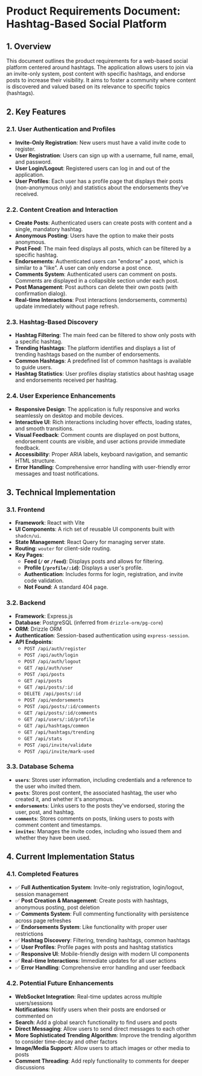 # Product Requirements Document: Hashtag-Based Social Platform

## 1. Overview

This document outlines the product requirements for a web-based social platform centered around hashtags. The application allows users to join via an invite-only system, post content with specific hashtags, and endorse posts to increase their visibility. It aims to foster a community where content is discovered and valued based on its relevance to specific topics (hashtags).

## 2. Key Features

### 2.1. User Authentication and Profiles
- **Invite-Only Registration**: New users must have a valid invite code to register.
- **User Registration**: Users can sign up with a username, full name, email, and password.
- **User Login/Logout**: Registered users can log in and out of the application.
- **User Profiles**: Each user has a profile page that displays their posts (non-anonymous only) and statistics about the endorsements they've received.

### 2.2. Content Creation and Interaction
- **Create Posts**: Authenticated users can create posts with content and a single, mandatory hashtag.
- **Anonymous Posting**: Users have the option to make their posts anonymous.
- **Post Feed**: The main feed displays all posts, which can be filtered by a specific hashtag.
- **Endorsements**: Authenticated users can "endorse" a post, which is similar to a "like". A user can only endorse a post once.
- **Comments System**: Authenticated users can comment on posts. Comments are displayed in a collapsible section under each post.
- **Post Management**: Post authors can delete their own posts (with confirmation dialog).
- **Real-time Interactions**: Post interactions (endorsements, comments) update immediately without page refresh.

### 2.3. Hashtag-Based Discovery
- **Hashtag Filtering**: The main feed can be filtered to show only posts with a specific hashtag.
- **Trending Hashtags**: The platform identifies and displays a list of trending hashtags based on the number of endorsements.
- **Common Hashtags**: A predefined list of common hashtags is available to guide users.
- **Hashtag Statistics**: User profiles display statistics about hashtag usage and endorsements received per hashtag.

### 2.4. User Experience Enhancements
- **Responsive Design**: The application is fully responsive and works seamlessly on desktop and mobile devices.
- **Interactive UI**: Rich interactions including hover effects, loading states, and smooth transitions.
- **Visual Feedback**: Comment counts are displayed on post buttons, endorsement counts are visible, and user actions provide immediate feedback.
- **Accessibility**: Proper ARIA labels, keyboard navigation, and semantic HTML structure.
- **Error Handling**: Comprehensive error handling with user-friendly error messages and toast notifications.

## 3. Technical Implementation

### 3.1. Frontend
- **Framework**: React with Vite
- **UI Components**: A rich set of reusable UI components built with `shadcn/ui`.
- **State Management**: React Query for managing server state.
- **Routing**: `wouter` for client-side routing.
- **Key Pages**:
    - **Feed (`/` or `/feed`)**: Displays posts and allows for filtering.
    - **Profile (`/profile/:id`)**: Displays a user's profile.
    - **Authentication**: Includes forms for login, registration, and invite code validation.
    - **Not Found**: A standard 404 page.

### 3.2. Backend
- **Framework**: Express.js
- **Database**: PostgreSQL (inferred from `drizzle-orm/pg-core`)
- **ORM**: Drizzle ORM
- **Authentication**: Session-based authentication using `express-session`.
- **API Endpoints**:
    - `POST /api/auth/register`
    - `POST /api/auth/login`
    - `POST /api/auth/logout`
    - `GET /api/auth/user`
    - `POST /api/posts`
    - `GET /api/posts`
    - `GET /api/posts/:id`
    - `DELETE /api/posts/:id`
    - `POST /api/endorsements`
    - `POST /api/posts/:id/comments`
    - `GET /api/posts/:id/comments`
    - `GET /api/users/:id/profile`
    - `GET /api/hashtags/common`
    - `GET /api/hashtags/trending`
    - `GET /api/stats`
    - `POST /api/invite/validate`
    - `POST /api/invite/mark-used`

### 3.3. Database Schema
- **`users`**: Stores user information, including credentials and a reference to the user who invited them.
- **`posts`**: Stores post content, the associated hashtag, the user who created it, and whether it's anonymous.
- **`endorsements`**: Links users to the posts they've endorsed, storing the user, post, and hashtag.
- **`comments`**: Stores comments on posts, linking users to posts with comment content and timestamps.
- **`invites`**: Manages the invite codes, including who issued them and whether they have been used.

## 4. Current Implementation Status

### 4.1. Completed Features
- ✅ **Full Authentication System**: Invite-only registration, login/logout, session management
- ✅ **Post Creation & Management**: Create posts with hashtags, anonymous posting, post deletion
- ✅ **Comments System**: Full commenting functionality with persistence across page refreshes
- ✅ **Endorsements System**: Like functionality with proper user restrictions
- ✅ **Hashtag Discovery**: Filtering, trending hashtags, common hashtags
- ✅ **User Profiles**: Profile pages with posts and hashtag statistics
- ✅ **Responsive UI**: Mobile-friendly design with modern UI components
- ✅ **Real-time Interactions**: Immediate updates for all user actions
- ✅ **Error Handling**: Comprehensive error handling and user feedback

### 4.2. Potential Future Enhancements
- **WebSocket Integration**: Real-time updates across multiple users/sessions
- **Notifications**: Notify users when their posts are endorsed or commented on
- **Search**: Add a global search functionality to find users and posts
- **Direct Messaging**: Allow users to send direct messages to each other
- **More Sophisticated Trending Algorithm**: Improve the trending algorithm to consider time-decay and other factors
- **Image/Media Support**: Allow users to attach images or other media to posts
- **Comment Threading**: Add reply functionality to comments for deeper discussions 
